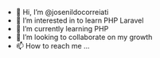 - 👋 Hi, I’m @josenildocorreiati
- 👀 I’m interested in  to learn PHP Laravel
- 🌱 I’m currently learning  PHP 
- 💞️ I’m looking to collaborate on my growth
- 📫 How to reach me ...

<!---
josenildocorreiati/josenildocorreiati is a ✨ special ✨ repository because its `README.md` (this file) appears on your GitHub profile.
You can click the Preview link to take a look at your changes.
--->
